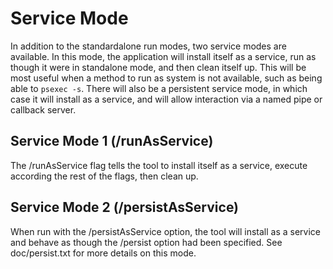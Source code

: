 # Service Mode

In addition to the standardalone run modes, two service modes are available. In this mode, the application will install itself as a service, run as though it were in standalone mode, and then clean itself up. This will be most useful when a method to run as system is not available, such as  being able to `psexec -s`. There will also be a persistent service mode, in which case it will install as a service, and will allow interaction via a named pipe or callback server.

## Service Mode 1 (/runAsService)

The /runAsService flag tells the tool to install itself as a service, execute according the rest of the flags, then clean up.

## Service Mode 2 (/persistAsService)

When run with the /persistAsService option, the tool will install as a service and behave as though the /persist option had been specified. See doc/persist.txt for more details on this mode.

